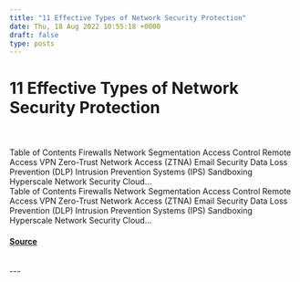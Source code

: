```yaml
---
title: "11 Effective Types of Network Security Protection"
date: Thu, 18 Aug 2022 10:55:18 +0000
draft: false
type: posts
---
```

# 11 Effective Types of Network Security Protection

<br/>

<br/>
Table of Contents Firewalls Network Segmentation Access Control Remote Access VPN Zero-Trust Network Access (ZTNA) Email Security Data Loss Prevention (DLP) Intrusion Prevention Systems (IPS) Sandboxing Hyperscale Network Security Cloud...
<br/>
Table of Contents Firewalls Network Segmentation Access Control Remote Access VPN Zero-Trust Network Access (ZTNA) Email Security Data Loss Prevention (DLP) Intrusion Prevention Systems (IPS) Sandboxing Hyperscale Network Security Cloud...

#### [Source](https://cyberhunter.solutions/11-effective-types-of-network-security-protection/)

<br/>
---
